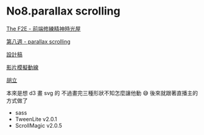 # No8.parallax scrolling

[The F2E - 前端修練精神時光屋](https://zh-tw.facebook.com/groups/173311386703334/)

[第八週 - parallax scrolling](https://zh-tw.facebook.com/groups/173311386703334/permalink/210968242937648/)

[設計稿](http://bit.ly/2uX1m47)

[影片模擬動線](https://www.youtube.com/watch?v=xViDpVyIBoU)

[胡立](https://www.youtube.com/watch?v=cHdNVP3ABDo)

本來是想 d3 畫 svg 的 不過畫完三種形狀不知怎麼讓他動 :sweat_smile: 後來就跟著直播主的方式做了

* sass
* TweenLite v2.0.1
* ScrollMagic v2.0.5
